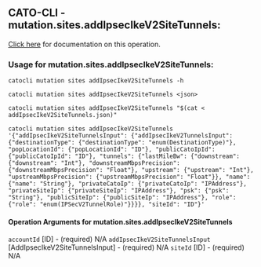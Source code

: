 
## CATO-CLI - mutation.sites.addIpsecIkeV2SiteTunnels:
[Click here](https://api.catonetworks.com/documentation/#mutation-addIpsecIkeV2SiteTunnels) for documentation on this operation.

### Usage for mutation.sites.addIpsecIkeV2SiteTunnels:

`catocli mutation sites addIpsecIkeV2SiteTunnels -h`

`catocli mutation sites addIpsecIkeV2SiteTunnels <json>`

`catocli mutation sites addIpsecIkeV2SiteTunnels "$(cat < addIpsecIkeV2SiteTunnels.json)"`

`catocli mutation sites addIpsecIkeV2SiteTunnels '{"addIpsecIkeV2SiteTunnelsInput": {"addIpsecIkeV2TunnelsInput": {"destinationType": {"destinationType": "enum(DestinationType)"}, "popLocationId": {"popLocationId": "ID"}, "publicCatoIpId": {"publicCatoIpId": "ID"}, "tunnels": {"lastMileBw": {"downstream": {"downstream": "Int"}, "downstreamMbpsPrecision": {"downstreamMbpsPrecision": "Float"}, "upstream": {"upstream": "Int"}, "upstreamMbpsPrecision": {"upstreamMbpsPrecision": "Float"}}, "name": {"name": "String"}, "privateCatoIp": {"privateCatoIp": "IPAddress"}, "privateSiteIp": {"privateSiteIp": "IPAddress"}, "psk": {"psk": "String"}, "publicSiteIp": {"publicSiteIp": "IPAddress"}, "role": {"role": "enum(IPSecV2TunnelRole)"}}}}, "siteId": "ID"}'`

#### Operation Arguments for mutation.sites.addIpsecIkeV2SiteTunnels ####
`accountId` [ID] - (required) N/A 
`addIpsecIkeV2SiteTunnelsInput` [AddIpsecIkeV2SiteTunnelsInput] - (required) N/A 
`siteId` [ID] - (required) N/A 
